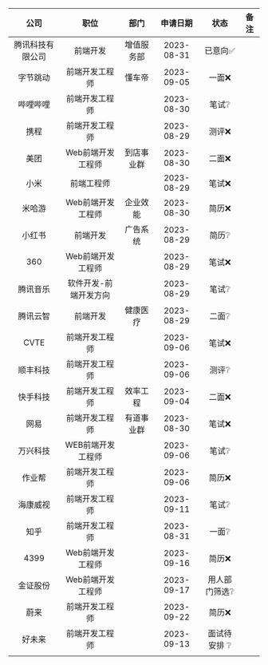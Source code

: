 |       公司       |         职位          |    部门    |  申请日期  |            状态            | 备注 |
|:----------------:|:---------------------:|:----------:|:----------:|:--------------------------:|:----:|
| 腾讯科技有限公司 |       前端开发        | 增值服务部 | 2023-08-31 |  已意向:white_check_mark:  |      |
|     字节跳动     |    前端开发工程师     |   懂车帝   | 2023-09-05 |          一面:x:           |      |
|     哔哩哔哩     |    前端开发工程师     |            | 2023-08-30 |    笔试:grey_question:     |      |
|       携程       |    前端开发工程师     |            | 2023-08-29 |          测评:x:           |      |
|       美团       |   Web前端开发工程师   | 到店事业群 | 2023-08-30 |    二面:x:     |      |
|       小米       |      前端工程师       |            | 2023-08-29 |          笔试:x:           |      |
|      米哈游      |   Web前端开发工程师   |  企业效能  | 2023-08-30 |          简历:x:           |      |
|      小红书      |       前端开发        |  广告系统  | 2023-08-29 |    简历:grey_question:     |      |
|       360        |   Web前端开发工程师   |            | 2023-08-29 |    笔试:x:     |      |
|     腾讯音乐     | 软件开发-前端开发方向 |            | 2023-08-29 |    笔试:grey_question:     |      |
|     腾讯云智     |       前端开发        |  健康医疗  | 2023-08-29 |    二面:grey_question:     |      |
|       CVTE       |    前端开发工程师     |            | 2023-09-06 |          笔试:x:           |      |
|     顺丰科技     |    前端开发工程师     |            | 2023-09-06 |    测评:grey_question:     |      |
|     快手科技     |    前端开发工程师     |  效率工程  | 2023-09-04 |    二面:x:     |      |
|       网易       |    前端开发工程师     | 有道事业群 | 2023-08-30 |    笔试:x:     |      |
|     万兴科技     |   WEB前端开发工程师   |            | 2023-09-06 |    笔试:grey_question:     |      |
|      作业帮      |    前端开发工程师     |            | 2023-09-06 |          简历:x:           |      |
|     海康威视     |    前端开发工程师     |            | 2023-09-11 |    笔试:grey_question:     |      |
|       知乎       |    前端开发工程师     |            | 2023-08-31 |    一面:grey_question:     |      |
|       4399       |   Web前端开发工程师   |            | 2023-09-16 |          简历:x:           |      |
|     金证股份     |   Web前端开发工程师   |            | 2023-09-17 |      用人部门筛选❔       |      |
|       蔚来       |    前端开发工程师     |            | 2023-09-22 |          简历:x:           |      |
|      好未来      |    前端开发工程师     |            | 2023-09-13 | 面试待安排 :grey_question: |      |
|                  |                       |            |            |                            |      |
